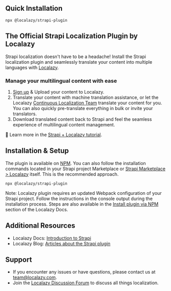 ## Quick Installation

```
npx @localazy/strapi-plugin
```

## The Official Strapi Localization Plugin by Localazy

Strapi localization doesn't have to be a headache! Install the Strapi localization plugin and seamlessly translate your content into multiple languages with [Localazy](https://localazy.com).

### Manage your multilingual content with ease

1. [Sign up](https://localazy.com/register) & Upload your content to Localazy.
2. Translate your content with machine translation assistance, or let the Localazy [Continuous Localization Team](https://localazy.com/blog/guide-localazy-translation-services) translate your content for you. You can also quickly pre-translate everything in bulk or invite your translators.
3. Download translated content back to Strapi and feel the seamless experience of multilingual content management.

📰 Learn more in the [Strapi + Localazy tutorial](https://localazy.com/blog/how-to-strapi-localization-with-localazy#getting-started-with-strapi-localization).

## Installation & Setup

The plugin is available on [NPM](https://www.npmjs.com/package/@localazy/strapi-plugin).
You can also follow the installation commands located in your Strapi project Marketplace or [Strapi Marketplace > Localazy](https://market.strapi.io/plugins/@localazy-strapi-plugin) itself. This is the recommended approach.

```
npx @localazy/strapi-plugin
```

Note: Localazy plugin requires an updated Webpack configuration of your Strapi project. Follow the instructions in the console output during the installation process. Steps are also available in the [Install plugin via NPM](https://localazy.com/docs/strapi/strapi-plugin-introduction-installation#install-plugin-via-npm) section of the Localazy Docs.

## Additional Resources

- Localazy Docs: [Introduction to Strapi](https://localazy.com/docs/strapi/strapi-plugin-introduction-installation)
- Localazy Blog: [Articles about the Strapi plugin](https://localazy.com/tags/strapi)

## Support

- If you encounter any issues or have questions, please contact us at [team@localazy.com](mailto:team@localazy.com).
- Join the [Localazy Discussion Forum](https://discuss.localazy.com/) to discuss all things localization.
